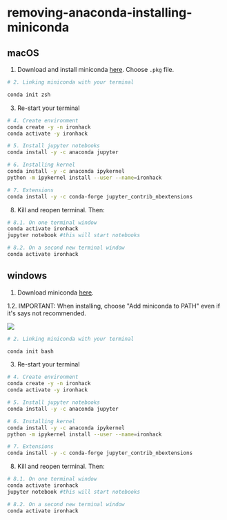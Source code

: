 # removing-anaconda-installing-miniconda

## macOS

1. Download and install miniconda [here](https://docs.conda.io/en/latest/miniconda.html). Choose `.pkg` file.

```bash
# 2. Linking miniconda with your terminal

conda init zsh
```

3. Re-start your terminal

```bash
# 4. Create environment
conda create -y -n ironhack
conda activate -y ironhack

# 5. Install jupyter notebooks
conda install -y -c anaconda jupyter

# 6. Installing kernel
conda install -y -c anaconda ipykernel
python -m ipykernel install --user --name=ironhack

# 7. Extensions
conda install -y -c conda-forge jupyter_contrib_nbextensions
```

8. Kill and reopen terminal. Then:

```bash
# 8.1. On one terminal window
conda activate ironhack
jupyter notebook #this will start notebooks
```

```bash
# 8.2. On a second new terminal window
conda activate ironhack
```

## windows

1. Download miniconda [here](https://docs.conda.io/en/latest/miniconda.html).

1.2. IMPORTANT: When installing, choose "Add miniconda to PATH" even if it's says not recommended.

![](https://www.discoduroderoer.es/wp-content/uploads/2020/04/miniconda_windows_4.png)

```bash
# 2. Linking miniconda with your terminal

conda init bash
```

3. Re-start your terminal

```bash
# 4. Create environment
conda create -y -n ironhack
conda activate -y ironhack

# 5. Install jupyter notebooks
conda install -y -c anaconda jupyter

# 6. Installing kernel
conda install -y -c anaconda ipykernel
python -m ipykernel install --user --name=ironhack

# 7. Extensions
conda install -y -c conda-forge jupyter_contrib_nbextensions
```

8. Kill and reopen terminal. Then:

```bash
# 8.1. On one terminal window
conda activate ironhack
jupyter notebook #this will start notebooks
```

```bash
# 8.2. On a second new terminal window
conda activate ironhack
```
